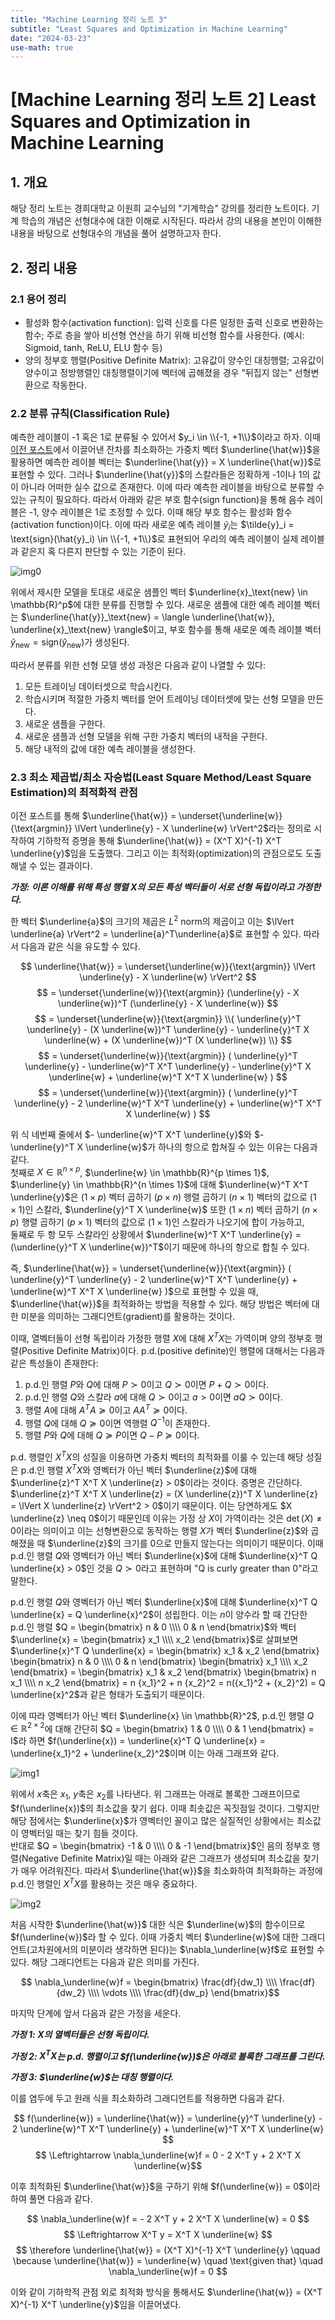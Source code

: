 ```yaml
---
title: "Machine Learning 정리 노트 3"
subtitle: "Least Squares and Optimization in Machine Learning"
date: "2024-03-23"
use-math: true
---
```


# [Machine Learning 정리 노트 2] Least Squares and Optimization in Machine Learning

## 1. 개요

해당 정리 노트는 경희대학교 이원희 교수님의 "기계학습" 강의를 정리한 노트이다. 기계 학습의 개념은 선형대수에 대한 이해로 시작된다. 따라서 강의 내용을 본인이 이해한 내용을 바탕으로 선형대수의 개념을 풀어 설명하고자 한다.

## 2. 정리 내용

### 2.1 용어 정리

- 활성화 함수(activation function): 입력 신호를 다른 일정한 출력 신호로 변환하는 함수; 주로 층을 쌓아 비선형 연산을 하기 위해 비선형 함수를 사용한다. (예시: Sigmoid, tanh, ReLU, ELU 함수 등)
- 양의 정부호 행렬(Positive Definite Matrix): 고유값이 양수인 대칭행렬; 고유값이 양수이고 정방행렬인 대칭행렬이기에 벡터에 곱해졌을 경우 "뒤집지 않는" 선형변환으로 작동한다.

### 2.2 분류 규칙(Classification Rule)

예측한 레이블이 -1 혹은 1로 분류될 수 있어서 $y_i \in \\{-1, +1\\}$이라고 하자. 이때 [이전 포스트](https://yoonylim.github.io/posts/machine-learning/2024-03-22-machine-learning-2)에서 이끌어낸 잔차를 최소화하는 가중치 벡터 $\underline{\hat{w}}$을 활용하면 예측한 레이블 벡터는 $\underline{\hat{y}} = X \underline{\hat{w}}$로 표현할 수 있다. 그러나 $\underline{\hat{y}}$의 스칼라들은 정확하게 -1이나 1의 값이 아니라 어떠한 실수 값으로 존재한다. 이에 따라 예측한 레이블을 바탕으로 분류할 수 있는 규칙이 필요하다. 따라서 아래와 같은 부호 함수(sign function)을 통해 음수 레이블은 -1, 양수 레이블은 1로 조정할 수 있다. 이때 해당 부호 함수는 활성화 함수(activation function)이다. 이에 따라 새로운 예측 레이블 $\tilde{y}_i$는 $\tilde{y}_i = \text{sign}(\hat{y}_i) \in \\{-1, +1\\}$로 표현되어 우리의 예측 레이블이 실제 레이블과 같은지 혹 다른지 판단할 수 있는 기준이 된다.

![img0](/images/machine-learning/20240323/img0.png)

위에서 제시한 모델을 토대로 새로운 샘플인 벡터 $\underline{x}_\text{new} \in \mathbb{R}^p$에 대한 분류를 진행할 수 있다. 새로운 샘플에 대한 예측 레이블 벡터는 
$\underline{\hat{y}}_\text{new} = 
\langle \underline{\hat{w}}, \underline{x}_\text{new} \rangle$이고, 부호 함수를 통해 새로운 예측 레이블 벡터 
$\tilde{y}_\text{new} = 
\text{sign}(\hat{y}_\text{new})$가 생성된다.

따라서 분류를 위한 선형 모델 생성 과정은 다음과 같이 나열할 수 있다:

1. 모든 트레이닝 데이터셋으로 학습시킨다.
2. 학습시키며 적절한 가중치 벡터를 얻어 트레이닝 데이터셋에 맞는 선형 모델을 만든다.
3. 새로운 샘플을 구한다.
4. 새로운 샘플과 선형 모델을 위해 구한 가중치 벡터의 내적을 구한다.
5. 해당 내적의 값에 대한 예측 레이블을 생성한다.

### 2.3 최소 제곱법/최소 자승법(Least Square Method/Least Square Estimation)의 최적화적 관점

이전 포스트를 통해 $\underline{\hat{w}} = \underset{\underline{w}}{\text{argmin}} \lVert \underline{y} - X \underline{w} \rVert^2$라는 정의로 시작하여 기하학적 증명을 통해 $\underline{\hat{w}} = (X^T X)^{-1} X^T \underline{y}$임을 도출했다. 그리고 이는 최적화(optimization)의 관점으로도 도출해낼 수 있는 결과이다.

***가정: 이론 이해를 위해 특성 행렬 $X$의 모든 특성 벡터들이 서로 선형 독립이라고 가정한다.***

한 벡터 $\underline{a}$의 크기의 제곱은 $L^2$ norm의 제곱이고 이는 $\lVert \underline{a} \rVert^2 = \underline{a}^T\underline{a}$로 표현할 수 있다. 따라서 다음과 같은 식을 유도할 수 있다.

$$ \underline{\hat{w}} = \underset{\underline{w}}{\text{argmin}} \lVert \underline{y} - X \underline{w} \rVert^2 $$
$$ = \underset{\underline{w}}{\text{argmin}} (\underline{y} - X \underline{w})^T (\underline{y} - X \underline{w}) $$
$$ = \underset{\underline{w}}{\text{argmin}} \\{ \underline{y}^T \underline{y} - (X \underline{w})^T \underline{y} - \underline{y}^T X \underline{w} + (X \underline{w})^T (X \underline{w}) \\} $$
$$ = \underset{\underline{w}}{\text{argmin}} ( \underline{y}^T \underline{y} - \underline{w}^T X^T \underline{y} - \underline{y}^T X \underline{w} + \underline{w}^T X^T X \underline{w} ) $$
$$ = \underset{\underline{w}}{\text{argmin}} ( \underline{y}^T \underline{y} - 2 \underline{w}^T X^T \underline{y} + \underline{w}^T X^T X \underline{w} ) $$

위 식 네번째 줄에서 $- \underline{w}^T X^T \underline{y}$와 $- \underline{y}^T X \underline{w}$가 하나의 항으로 합쳐질 수 있는 이유는 다음과 같다.<br>
첫째로 $X \in \mathbb{R}^{n \times p}$, $\underline{w} \in \mathbb{R}^{p \times 1}$, $\underline{y} \in \mathbb{R}^{n \times 1}$에 대해 $\underline{w}^T X^T \underline{y}$은 $(1 \times p)$ 벡터 곱하기 $(p \times n)$ 행렬 곱하기 $(n \times 1)$ 벡터의 값으로 $(1 \times 1)$인 스칼라,  $\underline{y}^T X \underline{w}$ 또한 $(1 \times n)$ 벡터 곱하기 $(n \times p)$ 행렬 곱하기 $(p \times 1)$ 벡터의 값으로 $(1 \times 1)$인 스칼라가 나오기에 합이 가능하고,<br>
둘째로 두 항 모두 스칼라인 상황에서 $\underline{w}^T X^T \underline{y} = (\underline{y}^T X \underline{w})^T$이기 때문에 하나의 항으로 합칠 수 있다.

즉, $\underline{\hat{w}} = \underset{\underline{w}}{\text{argmin}} ( \underline{y}^T \underline{y} - 2 \underline{w}^T X^T \underline{y} + \underline{w}^T X^T X \underline{w} )$으로 표현할 수 있을 때, $\underline{\hat{w}}$을 최적화하는 방법을 적용할 수 있다. 해당 방법은 벡터에 대한 미분을 의미하는 그래디언트(gradient)를 활용하는 것이다.

이때, 열벡터들이 선형 독립이라 가정한 행렬 $X$에 대해 $X^T X$는 가역이며 양의 정부호 행렬(Positive Definite Matrix)이다. p.d.(positive definite)인 행렬에 대해서는 다음과 같은 특성들이 존재한다:

1. p.d.인 행렬 $P$와 $Q$에 대해 $P \succ 0$이고 $Q \succ 0$이면 $P + Q \succ 0$이다.
2. p.d.인 행렬 $Q$와 스칼라 $a$에 대해 $Q \succ 0$이고 $a > 0$이면 $aQ \succ 0$이다.
3. 행렬 $A$에 대해 $A^T A \succcurlyeq 0$이고 $A A^T \succcurlyeq 0$이다.
4. 행렬 $Q$에 대해 $Q \succcurlyeq 0$이면 역행렬 $Q^{-1}$이 존재한다.
5. 행렬 $P$와 $Q$에 대해 $Q \succcurlyeq P$이면 $Q - P \succcurlyeq 0$이다.

p.d. 행렬인 $X^T X$의 성질을 이용하면 가중치 벡터의 최적화를 이룰 수 있는데 해당 성질은 p.d.인 행렬 $X^T X$와 영벡터가 아닌 벡터 $\underline{z}$에 대해 $\underline{z}^T X^T X \underline{z} > 0$이라는 것이다. 증명은 간단하다. $\underline{z}^T X^T X \underline{z} = (X \underline{z})^T X \underline{z} = \lVert X \underline{z} \rVert^2 > 0$이기 때문이다. 이는 당연하게도 $X \underline{z} \neq 0$이기 때문인데 이유는 가정 상 $X$이 가역이라는 것은 $\det(X) \neq 0$이라는 의미이고 이는 선형변환으로 동작하는 행렬 $X$가 벡터 $\underline{z}$와 곱해졌을 때 $\underline{z}$의 크기를 0으로 만들지 않는다는 의미이기 때문이다. 이때 p.d.인 행렬 $Q$와 영벡터가 아닌 벡터 $\underline{x}$에 대해 $\underline{x}^T Q \underline{x} > 0$인 것을 $Q \succ 0$라고 표현하며 "Q is curly greater than 0"라고 말한다.

p.d.인 행렬 $Q$와 영벡터가 아닌 벡터 $\underline{x}$에 대해 $\underline{x}^T Q \underline{x} = Q \underline{x}^2$이 성립한다. 이는 $n$이 양수라 할 때 간단한 p.d.인 행렬 $Q = \begin{bmatrix} n & 0 \\\\ 0 & n \end{bmatrix}$와 벡터 $\underline{x} = \begin{bmatrix} x_1 \\\\ x_2 \end{bmatrix}$로 살펴보면 $\underline{x}^T Q \underline{x} = \begin{bmatrix} x_1 & x_2 \end{bmatrix} \begin{bmatrix} n & 0 \\\\ 0 & n \end{bmatrix} \begin{bmatrix} x_1 \\\\ x_2 \end{bmatrix} = \begin{bmatrix} x_1 & x_2 \end{bmatrix} \begin{bmatrix} n x_1 \\\\ n x_2 \end{bmatrix}  = n {x_1}^2 + n {x_2}^2 = n({x_1}^2 + {x_2}^2) = Q \underline{x}^2$과 같은 형태가 도출되기 때문이다.

이에 따라 영벡터가 아닌 벡터 $\underline{x} \in \mathbb{R}^2$, p.d.인 행렬 $Q \in \mathbb{R}^{2 \times 2}$에 대해 간단히 $Q = \begin{bmatrix} 1 & 0 \\\\ 0 & 1 \end{bmatrix} = I$라 하면 $f(\underline{x}) = \underline{x}^T Q \underline{x} = \underline{x_1}^2 + \underline{x_2}^2$이며 이는 아래 그래프와 같다.

![img1](/images/machine-learning/20240323/img1.png)

위에서 $x$축은 $x_1$, $y$축은 $x_2$를 나타낸다. 위 그래프는 아래로 볼록한 그래프이므로 $f(\underline{x})$의 최소값을 찾기 쉽다. 이때 최솟값은 꼭짓점일 것이다. 그렇지만 해당 점에서는 $\underline{x}$가 영벡터인 꼴이고 많은 실질적인 상황에서는 최소값이 영벡터일 때는 찾기 힘들 것이다.<br>
반대로 $Q = \begin{bmatrix} -1 & 0 \\\\ 0 & -1 \end{bmatrix}$인 음의 정부호 행렬(Negative Definite Matrix)일 때는 아래와 같은 그래프가 생성되며 최소값을 찾기가 매우 어려워진다. 따라서 $\underline{\hat{w}}$을 최소화하여 최적화하는 과정에 p.d.인 행렬인 $X^T X$를 활용하는 것은 매우 중요하다.

![img2](/images/machine-learning/20240323/img2.png)

처음 시작한 $\underline{\hat{w}}$ 대한 식은 $\underline{w}$의 함수이므로 $f(\underline{w})$라 할 수 있다. 이때 가중치 벡터 $\underline{w}$에 대한 그래디언트(고차원에서의 미분이라 생각하면 된다)는 $\nabla_\underline{w}f$로 표현할 수 있다. 해당 그래디언트는 다음과 같은 의미를 가진다.

$$ \nabla_\underline{w}f = \begin{bmatrix} \frac{df}{dw_1} \\\\ \frac{df}{dw_2} \\\\ \vdots \\\\ \frac{df}{dw_p} \end{bmatrix}$$

마지막 단계에 앞서 다음과 같은 가정을 세운다.

***가정 1: $X$의 열벡터들은 선형 독립이다.***

***가정 2: $X^T X$는 p.d. 행렬이고 $f(\underline{w})$은 아래로 볼록한 그래프를 그린다.***

***가정 3: $\underline{w}$는 대칭 행렬이다.***

이를 염두에 두고 원래 식을 최소화하려 그래디언트를 적용하면 다음과 같다. 

$$ f(\underline{w}) = \underline{\hat{w}} = \underline{y}^T \underline{y} - 2 \underline{w}^T X^T \underline{y} + \underline{w}^T X^T X \underline{w} $$
$$ \Leftrightarrow \nabla_\underline{w}f = 0 - 2 X^T y + 2 X^T X \underline{w}$$

이후 최적화된 $\underline{\hat{w}}$을 구하기 위해 $f(\underline{w}) = 0$이라 하여 풀면 다음과 같다.

$$ \nabla_\underline{w}f = - 2 X^T y + 2 X^T X \underline{w} = 0 $$
$$ \Leftrightarrow  X^T y = X^T X \underline{w} $$
$$ \therefore \underline{\hat{w}} = (X^T X)^{-1} X^T \underline{y} \qquad \because \underline{\hat{w}} = \underline{w} \quad \text{given that} \quad \nabla_\underline{w}f = 0 $$

이와 같이 기하학적 관점 외로 최적화 방식을 통해서도 $\underline{\hat{w}} = (X^T X)^{-1} X^T \underline{y}$임을 이끌어냈다.